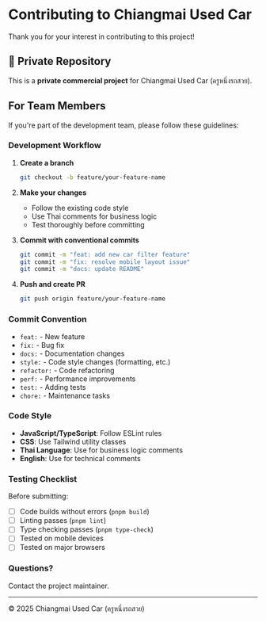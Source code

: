 # Contributing to Chiangmai Used Car

Thank you for your interest in contributing to this project!

## 🚫 Private Repository

This is a **private commercial project** for Chiangmai Used Car (ครูหนึ่งรถสวย).

## For Team Members

If you're part of the development team, please follow these guidelines:

### Development Workflow

1. **Create a branch**

   ```bash
   git checkout -b feature/your-feature-name
   ```

2. **Make your changes**

   - Follow the existing code style
   - Use Thai comments for business logic
   - Test thoroughly before committing

3. **Commit with conventional commits**

   ```bash
   git commit -m "feat: add new car filter feature"
   git commit -m "fix: resolve mobile layout issue"
   git commit -m "docs: update README"
   ```

4. **Push and create PR**
   ```bash
   git push origin feature/your-feature-name
   ```

### Commit Convention

- `feat:` - New feature
- `fix:` - Bug fix
- `docs:` - Documentation changes
- `style:` - Code style changes (formatting, etc.)
- `refactor:` - Code refactoring
- `perf:` - Performance improvements
- `test:` - Adding tests
- `chore:` - Maintenance tasks

### Code Style

- **JavaScript/TypeScript**: Follow ESLint rules
- **CSS**: Use Tailwind utility classes
- **Thai Language**: Use for business logic comments
- **English**: Use for technical comments

### Testing Checklist

Before submitting:

- [ ] Code builds without errors (`pnpm build`)
- [ ] Linting passes (`pnpm lint`)
- [ ] Type checking passes (`pnpm type-check`)
- [ ] Tested on mobile devices
- [ ] Tested on major browsers

### Questions?

Contact the project maintainer.

---

© 2025 Chiangmai Used Car (ครูหนึ่งรถสวย)

